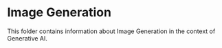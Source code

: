 # Image Generation

This folder contains information about Image Generation in the context of Generative AI.